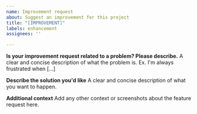```yaml
---
name: Improvement request
about: Suggest an improvement for this project
title: "[IMPROVEMENT]"
labels: enhancement
assignees: ''

---
```


**Is your improvement request related to a problem? Please describe.**
A clear and concise description of what the problem is. Ex. I'm always frustrated when [...]

**Describe the solution you'd like**
A clear and concise description of what you want to happen.

**Additional context**
Add any other context or screenshots about the feature request here.
